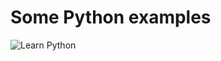 # Some Python examples

![Learn Python](https://lh4.googleusercontent.com/-z13kKQ8YDzA/TYzNnVziQsI/AAAAAAAAABk/nOoprWIqVC0/s1600/1301053767832.png)
